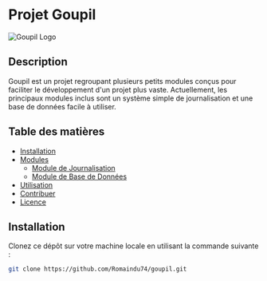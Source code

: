 # Projet Goupil

![Goupil Logo]([https://goupil.hopto.org/Libraries/Index/php/file?Name=F7XsvuiK5a8I8OWODkO0A2qVa])

## Description

Goupil est un projet regroupant plusieurs petits modules conçus pour faciliter le développement d'un projet plus vaste. Actuellement, les principaux modules inclus sont un système simple de journalisation et une base de données facile à utiliser.

## Table des matières

- [Installation](#installation)
- [Modules](#modules)
  - [Module de Journalisation](#module-de-journalisation)
  - [Module de Base de Données](#module-de-base-de-données)
- [Utilisation](#utilisation)
- [Contribuer](#contribuer)
- [Licence](#licence)

## Installation

Clonez ce dépôt sur votre machine locale en utilisant la commande suivante :

```bash
git clone https://github.com/Romaindu74/goupil.git
